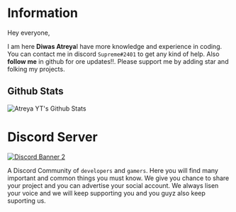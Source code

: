 # Information
Hey everyone, 

I am here **Diwas Atreya**I have more knowledge and experience in coding. You can contact me in discord `Supreme#2401` to get any kind of help. Also **follow me** in github for ore updates!!. Please support me by adding star and folking my projects.

## Github Stats
![Atreya YT's Github Stats](https://github-readme-stats.vercel.app/api?username=diwasatreya&show_icons=true&theme=tokyonight)
 
 
 # Discord Server
[![Discord Banner 2](https://discordapp.com/api/guilds/708565122188312579/widget.png?style=banner2)](https://discord.gg/gU7XAxTpX5)

A Discord Community of `developers` and `gamers`. Here you will find many important and common things you must know. We give you chance to share your project and you can advertise your social account. We always lisen your voice and we will keep supporting you and you guyz also keep suporting us.



